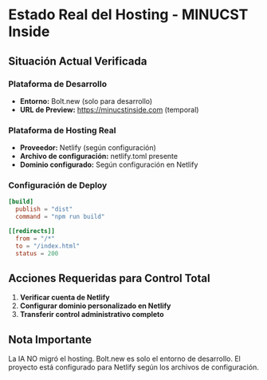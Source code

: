 # Estado Real del Hosting - MINUCST Inside

## Situación Actual Verificada

### Plataforma de Desarrollo
- **Entorno:** Bolt.new (solo para desarrollo)
- **URL de Preview:** https://minucstinside.com (temporal)

### Plataforma de Hosting Real
- **Proveedor:** Netlify (según configuración)
- **Archivo de configuración:** netlify.toml presente
- **Dominio configurado:** Según configuración en Netlify

### Configuración de Deploy
```toml
[build]
  publish = "dist"
  command = "npm run build"

[[redirects]]
  from = "/*"
  to = "/index.html"
  status = 200
```

## Acciones Requeridas para Control Total

1. **Verificar cuenta de Netlify**
2. **Configurar dominio personalizado en Netlify**
3. **Transferir control administrativo completo**

## Nota Importante
La IA NO migró el hosting. Bolt.new es solo el entorno de desarrollo.
El proyecto está configurado para Netlify según los archivos de configuración.